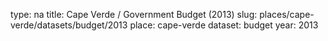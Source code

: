 type: na
title: Cape Verde / Government Budget (2013)
slug: places/cape-verde/datasets/budget/2013
place: cape-verde
dataset: budget
year: 2013
